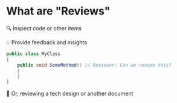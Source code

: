 # What are "Reviews"

🔍 Inspect code or other items

💡 Provide feedback and insights

```csharp
public class MyClass
{
    public void SomeMethod() // Reviewer: Can we rename this?
    {
    }
}
```

📄 Or, reviewing a tech design or another document
